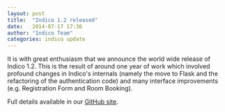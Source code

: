 ```yaml
---
layout: post
title:  "Indico 1.2 released"
date:   2014-07-17 17:36
author: "Indico Team"
categories: indico update
---
```

It is with great enthusiasm that we announce the world wide release of Indico 1.2. This is the result of around one year of work which involved profound changes in Indico's internals (namely the move to Flask and the refactoring of the authentication code) and many interface improvements (e.g. Registration Form and Room Booking).

Full details available in our [GitHub site][github].

[github]:      http://github.com/indico/indico/releases/tag/v1.2.0
